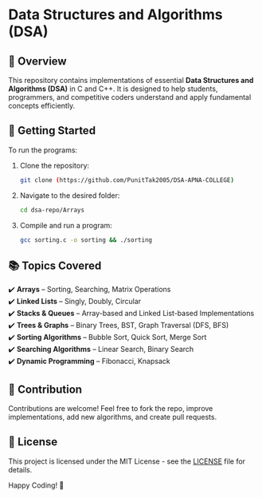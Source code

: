 # Data Structures and Algorithms (DSA)

## 📌 Overview
This repository contains implementations of essential **Data Structures and Algorithms (DSA)** in C and C++. It is designed to help students, programmers, and competitive coders understand and apply fundamental concepts efficiently.

## 🚀 Getting Started
To run the programs:
1. Clone the repository:
   ```sh
   git clone (https://github.com/PunitTak2005/DSA-APNA-COLLEGE)
   ```
2. Navigate to the desired folder:
   ```sh
   cd dsa-repo/Arrays
   ```
3. Compile and run a program:
   ```sh
   gcc sorting.c -o sorting && ./sorting
   ```

## 📚 Topics Covered
✔️ **Arrays** – Sorting, Searching, Matrix Operations  
✔️ **Linked Lists** – Singly, Doubly, Circular  
✔️ **Stacks & Queues** – Array-based and Linked List-based Implementations  
✔️ **Trees & Graphs** – Binary Trees, BST, Graph Traversal (DFS, BFS)  
✔️ **Sorting Algorithms** – Bubble Sort, Quick Sort, Merge Sort  
✔️ **Searching Algorithms** – Linear Search, Binary Search  
✔️ **Dynamic Programming** – Fibonacci, Knapsack  

## 🎯 Contribution
Contributions are welcome! Feel free to fork the repo, improve implementations, add new algorithms, and create pull requests.  

## 📜 License
This project is licensed under the MIT License - see the [LICENSE](LICENSE) file for details.  

Happy Coding! 🚀
